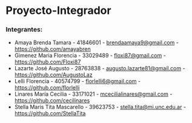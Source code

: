 # Proyecto-Integrador
### Integrantes:
- Amaya Brenda Tamara - 41846601 - brendaamaya9@gmail.com - https://github.com/amayabren
- Gimenez Maria Florencia - 33029489 - floxi87@gmail.com - https://github.com/Floxi87
- Lazarte José Augusto - 28763838 - augusto.lazarte81@gmail.com - https://github.com/AugustoLaz
- Lelli Florencia - 40574799 - florlelli6@gmail.com - https://github.com/florlelli
- Linares María Cecilia - 33171021 - mcecilialinares@gmail.com - https://github.com/cecilinares
- Stella Maris Tita Mascarello - 39623753 - stella.tita@mi.unc.edu.ar - https://github.com/StellaTita
